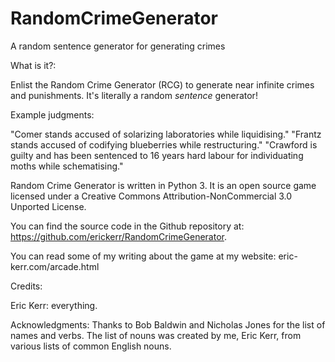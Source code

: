 # RandomCrimeGenerator
A random sentence generator for generating crimes

What is it?:

Enlist the Random Crime Generator (RCG) to generate near infinite crimes and punishments. It's literally a random *sentence* generator!

Example judgments:

"Comer stands accused of solarizing laboratories while liquidising."
"Frantz stands accused of codifying blueberries while restructuring."
"Crawford is guilty and has been sentenced to 16 years hard labour for individuating moths while schematising."

Random Crime Generator is written in Python 3. It is an open source game licensed under a Creative Commons Attribution-NonCommercial 3.0 Unported License.

You can find the source code in the Github repository at: https://github.com/erickerr/RandomCrimeGenerator.

You can read some of my writing about the game at my website: eric-kerr.com/arcade.html

Credits:

Eric Kerr: everything.

Acknowledgments: Thanks to Bob Baldwin and Nicholas Jones for the list of names and verbs. The list of nouns was created by me, Eric Kerr, from various lists of common English nouns.
